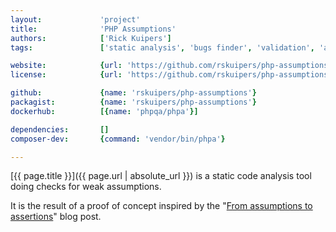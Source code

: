 ```yaml
---
layout:             'project'
title:              'PHP Assumptions'
authors:            ['Rick Kuipers']   
tags:               ['static analysis', 'bugs finder', 'validation', 'assumptions', 'cli']

website:            {url: 'https://github.com/rskuipers/php-assumptions'}
license:            {url: 'https://github.com/rskuipers/php-assumptions/blob/master/LICENSE', label: 'MIT License'}

github:             {name: 'rskuipers/php-assumptions'}
packagist:          {name: 'rskuipers/php-assumptions'}               
dockerhub:          [{name: 'phpqa/phpa'}]     

dependencies:       []
composer-dev:       {command: 'vendor/bin/phpa'}  

---
```


[{{ page.title }}]({{ page.url | absolute_url }}) is a static code analysis tool doing checks for weak assumptions.

<!--more--> 

It is the result of a proof of concept inspired by the "[From assumptions to assertions](http://rskuipers.com/entry/from-assumptions-to-assertions)" blog post.
